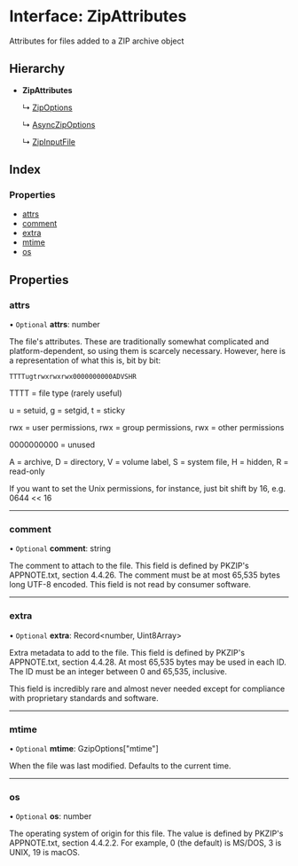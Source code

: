 # Interface: ZipAttributes

Attributes for files added to a ZIP archive object

## Hierarchy

* **ZipAttributes**

  ↳ [ZipOptions](zipoptions.md)

  ↳ [AsyncZipOptions](asynczipoptions.md)

  ↳ [ZipInputFile](zipinputfile.md)

## Index

### Properties

* [attrs](zipattributes.md#attrs)
* [comment](zipattributes.md#comment)
* [extra](zipattributes.md#extra)
* [mtime](zipattributes.md#mtime)
* [os](zipattributes.md#os)

## Properties

### attrs

• `Optional` **attrs**: number

The file's attributes. These are traditionally somewhat complicated
and platform-dependent, so using them is scarcely necessary. However,
here is a representation of what this is, bit by bit:

`TTTTugtrwxrwxrwx0000000000ADVSHR`

TTTT = file type (rarely useful)

u = setuid, g = setgid, t = sticky

rwx = user permissions, rwx = group permissions, rwx = other permissions

0000000000 = unused

A = archive, D = directory, V = volume label, S = system file, H = hidden, R = read-only

If you want to set the Unix permissions, for instance, just bit shift by 16, e.g. 0644 << 16

___

### comment

• `Optional` **comment**: string

The comment to attach to the file. This field is defined by PKZIP's APPNOTE.txt,
section 4.4.26. The comment must be at most 65,535 bytes long UTF-8 encoded. This
field is not read by consumer software.

___

### extra

• `Optional` **extra**: Record\<number, Uint8Array>

Extra metadata to add to the file. This field is defined by PKZIP's APPNOTE.txt,
section 4.4.28. At most 65,535 bytes may be used in each ID. The ID must be an
integer between 0 and 65,535, inclusive.

This field is incredibly rare and almost never needed except for compliance with
proprietary standards and software.

___

### mtime

• `Optional` **mtime**: GzipOptions[\"mtime\"]

When the file was last modified. Defaults to the current time.

___

### os

• `Optional` **os**: number

The operating system of origin for this file. The value is defined
by PKZIP's APPNOTE.txt, section 4.4.2.2. For example, 0 (the default)
is MS/DOS, 3 is UNIX, 19 is macOS.
